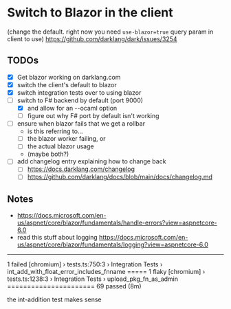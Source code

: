 # Switch to Blazor in the client
(change the default. right now you need `use-blazor=true` query param in client to use)
https://github.com/darklang/dark/issues/3254

## TODOs
 - [x] Get blazor working on darklang.com
 - [x] switch the client's default to blazor
 - [x] switch integration tests over to using blazor
 - [ ] switch to F# backend by default (port 9000)
	 - [x] and allow for an --ocaml option
	 - [ ] figure out why F# port by default isn't working
 - [ ] ensure when blazor fails that we get a rollbar
	 - is this referring to...
	 - [ ] the blazor worker failing, or
	 - [ ] the actual blazor usage
	 - (maybe both?)
 - [ ] add changelog entry explaining how to change back
	 - [ ] https://docs.darklang.com/changelog
	 - [ ] https://github.com/darklang/docs/blob/main/docs/changelog.md

## Notes
- https://docs.microsoft.com/en-us/aspnet/core/blazor/fundamentals/handle-errors?view=aspnetcore-6.0
- read this stuff about logging https://docs.microsoft.com/en-us/aspnet/core/blazor/fundamentals/logging?view=aspnetcore-6.0
---

 1 failed
    [chromium] › tests.ts:750:3 › Integration Tests › int_add_with_float_error_includes_fnname =====
  1 flaky
    [chromium] › tests.ts:1238:3 › Integration Tests › upload_pkg_fn_as_admin ======================
  69 passed (8m)


  the int-addition test makes sense

  